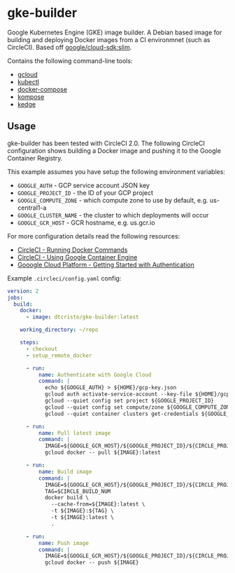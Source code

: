 # gke-builder
Google Kubernetes Engine (GKE) image builder. A Debian based image for building and deploying Docker images from a CI environmnet (such as CircleCI). Based off [google/cloud-sdk:slim](https://hub.docker.com/r/google/cloud-sdk/).

Contains the following command-line tools:
  * [gcloud](https://cloud.google.com/sdk/gcloud/)
  * [kubectl](https://kubernetes.io/docs/user-guide/kubectl-overview/)
  * [docker-compose](https://docs.docker.com/compose/reference/overview/)
  * [kompose](http://kompose.io/)
  * [kedge](http://kedgeproject.org/)

## Usage
gke-builder has been tested with CircleCI 2.0. The following CircleCI configuration shows building a Docker image and pushing it to the Google Container Registry.

This example assumes you have setup the following environment variables:
  * `GOOGLE_AUTH` - GCP service account JSON key
  * `GOOGLE_PROJECT_ID` - the ID of your GCP project
  * `GOOGLE_COMPUTE_ZONE` - which compute zone to use by default, e.g. us-central1-a
  * `GOOGLE_CLUSTER_NAME` - the cluster to which deployments will occur
  * `GOOGLE_GCR_HOST` - GCR hostname, e.g. us.gcr.io

For more configuration details read the following resources:
  * [CircleCI - Running Docker Commands](https://circleci.com/docs/2.0/building-docker-images/)
  * [CircleCI - Using Google Container Engine](https://circleci.com/docs/2.0/google-container-engine/)
  * [Gooogle Cloud Platform - Getting Started with Authentication](https://cloud.google.com/docs/authentication/getting-started)

Example `.circleci/config.yaml` config:
```yaml
version: 2
jobs:
  build:
    docker:
      - image: dtcristo/gke-builder:latest

    working_directory: ~/repo

    steps:
      - checkout
      - setup_remote_docker

      - run:
          name: Authenticate with Google Cloud
          command: |
            echo ${GOOGLE_AUTH} > ${HOME}/gcp-key.json
            gcloud auth activate-service-account --key-file ${HOME}/gcp-key.json
            gcloud --quiet config set project ${GOOGLE_PROJECT_ID}
            gcloud --quiet config set compute/zone ${GOOGLE_COMPUTE_ZONE}
            gcloud --quiet container clusters get-credentials ${GOOGLE_CLUSTER_NAME}

      - run:
          name: Pull latest image
          command: |
            IMAGE=${GOOGLE_GCR_HOST}/${GOOGLE_PROJECT_ID}/${CIRCLE_PROJECT_REPONAME}
            gcloud docker -- pull ${IMAGE}:latest

      - run:
          name: Build image
          command: |
            IMAGE=${GOOGLE_GCR_HOST}/${GOOGLE_PROJECT_ID}/${CIRCLE_PROJECT_REPONAME}
            TAG=$CIRCLE_BUILD_NUM
            docker build \
              --cache-from=${IMAGE}:latest \
              -t ${IMAGE}:${TAG} \
              -t ${IMAGE}:latest \
              .

      - run:
          name: Push image
          command: |
            IMAGE=${GOOGLE_GCR_HOST}/${GOOGLE_PROJECT_ID}/${CIRCLE_PROJECT_REPONAME}
            gcloud docker -- push ${IMAGE}
```
